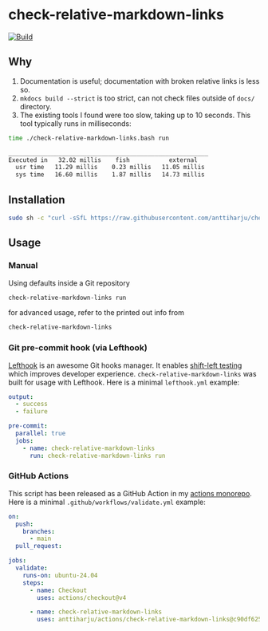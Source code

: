 # check-relative-markdown-links

[![Build](https://github.com/anttiharju/check-relative-markdown-links/actions/workflows/build.yml/badge.svg)](https://github.com/anttiharju/check-relative-markdown-links/actions/workflows/build.yml)

## Why

1. Documentation is useful; documentation with broken relative links is less so.
2. `mkdocs build --strict` is too strict, can not check files outside of `docs/` directory.
3. The existing tools I found were too slow, taking up to 10 seconds. This tool typically runs in milliseconds:

```sh
time ./check-relative-markdown-links.bash run

________________________________________________________
Executed in   32.02 millis    fish           external
  usr time   11.29 millis    0.23 millis   11.05 millis
  sys time   16.60 millis    1.87 millis   14.73 millis
```

## Installation

```sh
sudo sh -c "curl -sSfL https://raw.githubusercontent.com/anttiharju/check-relative-markdown-links/HEAD/check-relative-markdown-links.bash -o /usr/local/bin/check-relative-markdown-links && chmod +x /usr/local/bin/check-relative-markdown-links"
```

## Usage

### Manual

Using defaults inside a Git repository

```sh
check-relative-markdown-links run
```

for advanced usage, refer to the printed out info from

```sh
check-relative-markdown-links
```

### Git pre-commit hook (via Lefthook)

[Lefthook](https://github.com/evilmartians/lefthook) is an awesome Git hooks manager. It enables [shift-left testing](https://en.wikipedia.org/wiki/Shift-left_testing) which improves developer experience. `check-relative-markdown-links` was built for usage with Lefthook. Here is a minimal `lefthook.yml` example:

```yml
output:
  - success
  - failure

pre-commit:
  parallel: true
  jobs:
    - name: check-relative-markdown-links
      run: check-relative-markdown-links run
```

### GitHub Actions

This script has been released as a GitHub Action in my [actions monorepo](https://github.com/anttiharju/actions/tree/v0/check-relative-markdown-links). Here is a minimal `.github/workflows/validate.yml` example:

```yml
on:
  push:
    branches:
      - main
  pull_request:

jobs:
  validate:
    runs-on: ubuntu-24.04
    steps:
      - name: Checkout
        uses: actions/checkout@v4

      - name: check-relative-markdown-links
        uses: anttiharju/actions/check-relative-markdown-links@c90df6253f5cbdd74ac7f483f5b8b192f3b286bf
```
